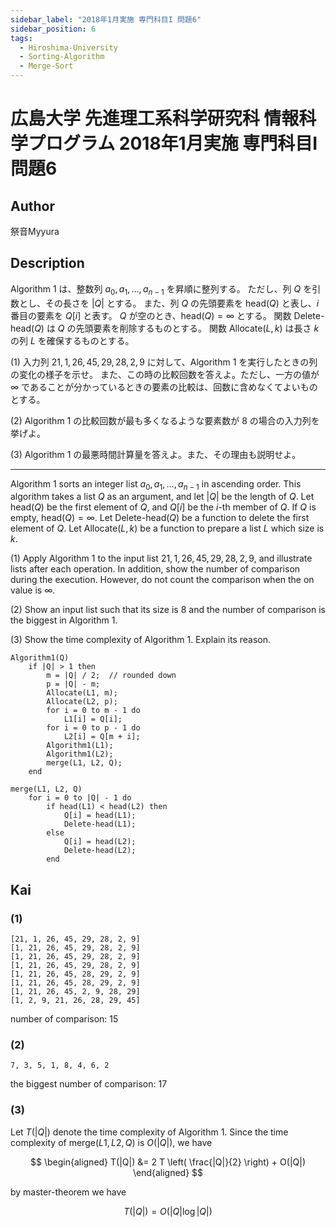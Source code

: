 ```yaml
---
sidebar_label: "2018年1月実施 専門科目I 問題6"
sidebar_position: 6
tags:
  - Hiroshima-University
  - Sorting-Algorithm
  - Merge-Sort
---
```

# 広島大学 先進理工系科学研究科 情報科学プログラム 2018年1月実施 専門科目I 問題6


## **Author**
祭音Myyura

## **Description**
Algorithm 1 は、整数列 $a_0, a_1, \ldots, a_{n-1}$ を昇順に整列する。
ただし、列 $Q$ を引数とし、その長さを $|Q|$ とする。
また、列 $Q$ の先頭要素を $\text{head}(Q)$ と表し、$i$ 番目の要素を $Q[i]$ と表す。
$Q$ が空のとき、$\text{head}(Q) = \infty$ とする。
関数 $\text{Delete-head}(Q)$ は $Q$ の先頭要素を削除するものとする。
関数 $\text{Allocate}(L, k)$ は長さ $k$ の列 $L$ を確保するものとする。

(1) 入力列 $21, 1, 26, 45, 29, 28, 2, 9$ に対して、Algorithm 1 を実行したときの列の変化の様子を示せ。
また、この時の比較回数を答えよ。ただし、一方の値が $\infty$ であることが分かっているときの要素の比較は、回数に含めなくてよいものとする。

(2) Algorithm 1 の比較回数が最も多くなるような要素数が $8$ の場合の入力列を挙げよ。

(3) Algorithm 1 の最悪時間計算量を答えよ。また、その理由も説明せよ。

------------------------------------------

Algorithm 1 sorts an integer list $a_0, a_1, \ldots, a_{n-1}$ in ascending order.
This algorithm takes a list $Q$ as an argument, and let $|Q|$ be the length of $Q$.
Let $\text{head}(Q)$ be the first element of $Q$, and $Q[i]$ be the $i$-th member of $Q$.
If $Q$ is empty, $\text{head}(Q) = \infty$.
Let $\text{Delete-head}(Q)$ be a function to delete the first element of $Q$.
Let $\text{Allocate}(L, k)$ be a function to prepare a list $L$ which size is $k$.

(1) Apply Algorithm 1 to the input list $21, 1, 26, 45, 29, 28, 2, 9,$ and illustrate lists after each operation.
In addition, show the number of comparison during the execution.
However, do not count the comparison when the on value is $\infty$.

(2) Show an input list such that its size is $8$ and the number of comparison is the biggest in Algorithm 1.

(3) Show the time complexity of Algorithm 1. Explain its reason.

```text
Algorithm1(Q)
    if |Q| > 1 then
        m = |Q| / 2;  // rounded down
        p = |Q| - m;
        Allocate(L1, m);
        Allocate(L2, p);
        for i = 0 to m - 1 do
            L1[i] = Q[i];
        for i = 0 to p - 1 do
            L2[i] = Q[m + i];
        Algorithm1(L1);
        Algorithm1(L2);
        merge(L1, L2, Q);
    end

merge(L1, L2, Q)
    for i = 0 to |Q| - 1 do
        if head(L1) < head(L2) then
            Q[i] = head(L1);
            Delete-head(L1);
        else
            Q[i] = head(L2);
            Delete-head(L2);
        end
```

## **Kai**
### (1)

```text
[21, 1, 26, 45, 29, 28, 2, 9]
[1, 21, 26, 45, 29, 28, 2, 9]
[1, 21, 26, 45, 29, 28, 2, 9]
[1, 21, 26, 45, 29, 28, 2, 9]
[1, 21, 26, 45, 28, 29, 2, 9]
[1, 21, 26, 45, 28, 29, 2, 9]
[1, 21, 26, 45, 2, 9, 28, 29]
[1, 2, 9, 21, 26, 28, 29, 45]
```

number of comparison: 15

### (2)

```text
7, 3, 5, 1, 8, 4, 6, 2
```

the biggest number of comparison: 17

### (3)
Let $T(|Q|)$ denote the time complexity of Algorithm 1.
Since the time complexity of $\text{merge}(L1, L2, Q)$ is $O(|Q|)$, we have

$$
\begin{aligned}
T(|Q|) &= 2 T \left( \frac{|Q|}{2} \right) + O(|Q|)
\end{aligned}
$$

by master-theorem we have

$$
T(|Q|) = O(|Q| \log |Q|)
$$
